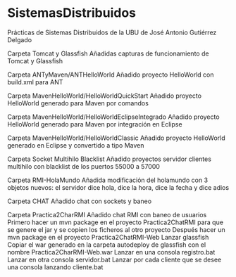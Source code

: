 # SistemasDistribuidos
Prácticas de Sistemas Distribuidos de la UBU de José Antonio Gutiérrez Delgado

Carpeta Tomcat y Glassfish
Añadidas capturas de funcionamiento de Tomcat y Glassfish

Carpeta ANTyMaven/ANTHelloWorld
Añadido proyecto HelloWorld con build.xml para ANT

Carpeta MavenHelloWorld/HelloWorldQuickStart
Añadido proyecto HelloWorld generado para Maven por comandos

Carpeta MavenHelloWorld/HelloWorldEclipseIntegrado
Añadido proyecto HelloWorld generado para Maven por integración en Eclipse

Carpeta MavenHelloWorld/HelloWorldClassic
Añadido proyecto HelloWorld generado en Eclipse y convertido a tipo Maven

Carpeta Socket Multihilo Blacklist
Añadido proyectos servidor clientes multihilo con blacklist de los puertos 55000 a 57000

Carpeta RMI-HolaMundo
Añadida modificación del holamundo con 3 objetos nuevos: el servidor dice hola, dice la hora, dice la fecha y dice adios

Carpeta CHAT
Añadido chat con sockets y baneo

Carpeta Practica2CharRMI
Añadido chat RMI con baneo de usuarios
Primero hacer un mvn package en el proyecto Practica2ChatRMI para que se genere el jar y se copien los ficheros al otro proyecto 
Después hacer un mvn package en el proyecto Practica2ChatRMI-Web
Lanzar glassfish
Copiar el war generado en la carpeta autodeploy de glassfish con el nombre Practica2CharRMI-Web.war
Lanzar en una consola registro.bat
Lanzar en otra consola servidor.bat
Lanzar por cada cliente que se desee una consola lanzando cliente.bat <nicname>
